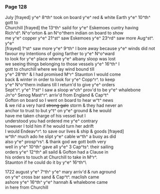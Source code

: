 <div style="page-break-before:always;"></div>

### Page 128

July [frayed] y^e^ 8^th^ took on board y^e^ red & white Earth y^e^ 10^th^ gott to\
Churchill [frayed] the 13^th^ saild for y^e^ Eskemoes cuntry having\
Rich^d^. N^o^orton & an N^o^thern indian on board to show\
me y^e^ copper y^e^ 21^st^ saw Eskemoes y^e^ 23^rd^ saw more Aug^st^. y^e^\
[frayed] 1^st^ saw more y^e^ 9^th^ I bore away because y^e^ winds did not\
favour my Intentions of going farther to y^e^ N^o^ward\
to look for y^e^ place where y^e^ albany sloop was lost\
we seeing things belonging to those vessels y^e^ 16^th^ I\
gott to churchill where we lay wind bound till\
y^e^ 28^th^ & I had promised M^r^ Staunton I would come\
back & winter in order to look for y^e^ Copp^r^. to keep\
y^e^ N^o^thern indians till I return'd to give y^e^ orders\
Sept^r^. y^e^ 1^st^ I saw a sloop w^ch^ prov'd to be y^e^ whalebone\
Jn^o^ Senog Mast^r^. arriv'd from England & Cap^t^\
Gofton on board so I went on board to hear w^t^ news\
& we rid a very hard ~~strong gale~~ storm & they had never an\
anchor to trust to but y^t^ on y^e^ ground & he would\
have me taken charge of his vessel but I\
understood you had ordered me y^e^ contrary\
however I told him if he would turn her adrift\
I would Endeav^r^. to save our lives & ship & goods [frayed]\
w^th^ much ado he slipt y^e^ cable w^th^ a buoy as did\
also y^e^ prosp^rs^. & thank god we gott both very\
well in y^e^ 10^th^ gave all y^e^ 3 Cap^ts^. their sailing\
orders y^e^ 12^th^ all saild & Gofton had a Clause in\
his orders to touch at Churchill to take in M^r^.\
Staunton if he could do it by y^e^ 16^th^\

1722 august y^e^ 7^th^ y^e^ mary arriv'd & run aground\
on y^e^ cross bar sand & Cap^t^. maclish came\
ashore y^e^ 16^th^ y^e^ hannah & whalebone came\
in here from Churchill
